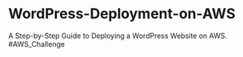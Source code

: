 # WordPress-Deployment-on-AWS
A Step-by-Step Guide to Deploying a WordPress Website on AWS. #AWS_Challenge
